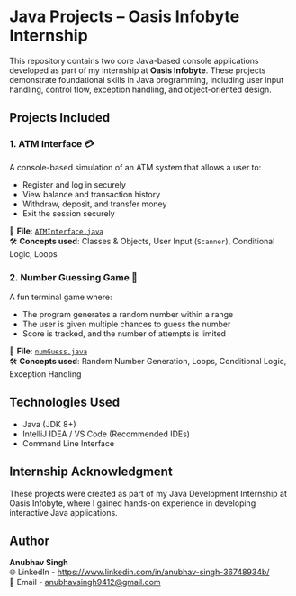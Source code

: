 # Java Projects – Oasis Infobyte Internship

This repository contains two core Java-based console applications developed as part of my internship at **Oasis Infobyte**. These projects demonstrate foundational skills in Java programming, including user input handling, control flow, exception handling, and object-oriented design.

## Projects Included

### 1. ATM Interface 💳
A console-based simulation of an ATM system that allows a user to:
- Register and log in securely
- View balance and transaction history
- Withdraw, deposit, and transfer money
- Exit the session securely

📂 **File**: [`ATMInterface.java`](ATMInterface.java)  
🛠 **Concepts used**: Classes & Objects, User Input (`Scanner`), Conditional Logic, Loops

### 2. Number Guessing Game 🎯
A fun terminal game where:
- The program generates a random number within a range
- The user is given multiple chances to guess the number
- Score is tracked, and the number of attempts is limited

📂 **File**: [`numGuess.java`](numGuess.java)  
🛠 **Concepts used**: Random Number Generation, Loops, Conditional Logic, Exception Handling

## Technologies Used
- Java (JDK 8+)
- IntelliJ IDEA / VS Code (Recommended IDEs)
- Command Line Interface

## Internship Acknowledgment

These projects were created as part of my Java Development Internship at Oasis Infobyte, where I gained hands-on experience in developing interactive Java applications.

## Author

**Anubhav Singh**<br>
🌐 LinkedIn - https://www.linkedin.com/in/anubhav-singh-36748934b/<br>
📧 Email - anubhavsingh9412@gmail.com
